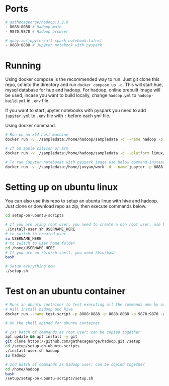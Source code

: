 # Ports
```bash
# gathecageorge/hadoop:3.2.0
- 8088:8088 # Hadoop main
- 9870:9870 # Hadoop browser

# quay.io/jupyter/all-spark-notebook:latest
- 8888:8888 # Jupyter notebook with pyspark
```

# Running

Using docker compose is the recommended way to run. Just git clone this repo, cd into the directory and run `docker compose up -d`. This will start hue, mysql database for hue and hadoop. For hadoop, online prebuilt image will be used, incase you want to build locally, change `hadoop.yml` to `hadoop-build.yml` in `.env` file. 

If you want to start jupyter notebooks with pyspark you need to add `jupyter.yml` to `.env` file with `:` before each yml file.

Using docker command.

```bash
# Run on an x64 host machine
docker run -v ./sampledata:/home/hadoop/sampledata -d --name hadoop -p 8088:8088 -p 9870:9870 --rm gathecageorge/hadoop:3.2.0

# If on apple silicon or arm
docker run -v ./sampledata:/home/hadoop/sampledata -d --platform linux/amd64 --name hadoop -p 8088:8088 -p 9870:9870 --rm gathecageorge/hadoop:3.2.0

# To run jupyter notebooks with pyspark image use below command instead
docker run -v ./sampledata:/home/jovyan/work -d --name jupyter -p 8888:8888 --rm quay.io/jupyter/all-spark-notebook:latest
```

# Setting up on ubuntu linux

You can also use this repo to setup an ubuntu linux with hive and hadoop. Just clone or download repo as zip, then execute commands below.

```bash
cd setup-on-ubuntu-scripts

# If you are using root user, you need to create a non root user, use below script to do that
./install-user.sh USERNAME_HERE
# to switch to created user
su USERNAME_HERE
# to switch to user home folder
cd /home/USERNAME_HERE
# If you are on /bin/sh shell, you need /bin/bash
bash

# Setup everything now
./setup.sh
```

# Test on an ubuntu container
```bash
# Runs an ubuntu container to test executing all the commands one by one
# Will install hadoop and hive
docker run --name test-script -p 8888:8888 -p 8088:8088 -p 9870:9870 -p 2223:22 -ti ubuntu:22.04 bash

# On the shell opened for ubuntu container

# 1st batch of commands as root user; can be copied together
apt update && apt install -y git
git clone https://github.com/gathecageorge/hadoop.git /setup
cd /setup/setup-on-ubuntu-scripts
./install-user.sh hadoop
su hadoop

# 2nd batch of commands as hadoop user; can be copied together
cd /home/hadoop
bash
/setup/setup-on-ubuntu-scripts/setup.sh
```

